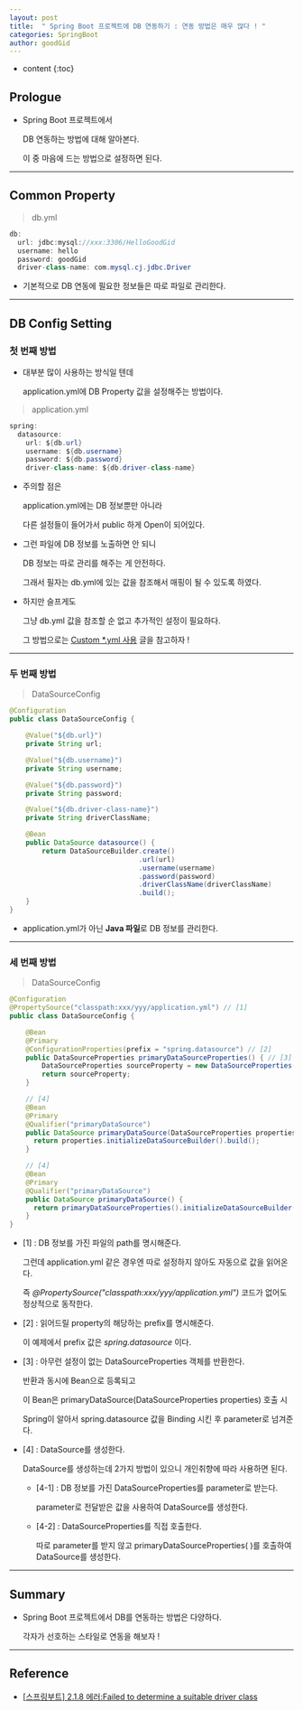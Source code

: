 ```yaml
---
layout: post
title:  " Spring Boot 프로젝트에 DB 연동하기 : 연동 방법은 매우 많다 ! "
categories: SpringBoot
author: goodGid
---
```

* content
{:toc}

## Prologue

* Spring Boot 프로젝트에서 

  DB 연동하는 방법에 대해 알아본다.

  이 중 마음에 드는 방법으로 설정하면 된다.



---

## Common Property

> db.yml

``` java
db:
  url: jdbc:mysql://xxx:3306/HelloGoodGid
  username: hello
  password: goodGid
  driver-class-name: com.mysql.cj.jdbc.Driver
```

* 기본적으로 DB 연동에 필요한 정보들은 따로 파일로 관리한다.


---


## DB Config Setting

### 첫 번째 방법

* 대부분 많이 사용하는 방식일 텐데

  application.yml에 DB Property 값을 설정해주는 방법이다.

> application.yml

``` java
spring:
  datasource:
    url: ${db.url}
    username: ${db.username}
    password: ${db.password}
    driver-class-name: ${db.driver-class-name}
```

* 주의할 점은 

  application.yml에는 DB 정보뿐만 아니라 

  다른 설정들이 들어가서 public 하게 Open이 되어있다.

* 그런 파일에 DB 정보를 노출하면 안 되니

  DB 정보는 따로 관리를 해주는 게 안전하다.

  그래서 필자는 db.yml에 있는 값을 참조해서 매핑이 될 수 있도록 하였다.

* 하지만 슬프게도 

  그냥 db.yml 값을 참조할 순 없고 추가적인 설정이 필요하다.

  그 방법으로는 [Custom *.yml 사용]({{site.url}}/Analyzing-the-Feign-Client-and-Use/#custom-yml-%EC%82%AC%EC%9A%A9) 글을 참고하자 !



---

### 두 번째 방법

> DataSourceConfig

``` java
@Configuration
public class DataSourceConfig {

    @Value("${db.url}")
    private String url;

    @Value("${db.username}")
    private String username;

    @Value("${db.password}")
    private String password;

    @Value("${db.driver-class-name}")
    private String driverClassName;

    @Bean
    public DataSource datasource() {
        return DataSourceBuilder.create()
                                .url(url)
                                .username(username)
                                .password(password)
                                .driverClassName(driverClassName)
                                .build();
    }
}
```

* application.yml가 아닌 **Java 파일**로 DB 정보를 관리한다.

---

### 세 번째 방법

> DataSourceConfig

``` java
@Configuration
@PropertySource("classpath:xxx/yyy/application.yml") // [1]
public class DataSourceConfig {

    @Bean
    @Primary
    @ConfigurationProperties(prefix = "spring.datasource") // [2]
    public DataSourceProperties primaryDataSourceProperties() { // [3]
        DataSourceProperties sourceProperty = new DataSourceProperties();
        return sourceProperty;
    }

    // [4]
    @Bean
    @Primary
    @Qualifier("primaryDataSource")
    public DataSource primaryDataSource(DataSourceProperties properties) { // [4-1]
      return properties.initializeDataSourceBuilder().build();
    }

    // [4]
    @Bean
    @Primary
    @Qualifier("primaryDataSource")
    public DataSource primaryDataSource() {
      return primaryDataSourceProperties().initializeDataSourceBuilder().build(); // [4-2]
    }
}
```

* [1] : DB 정보를 가진 파일의 path를 명시해준다.

  그런데 application.yml 같은 경우엔 따로 설정하지 않아도 자동으로 값을 읽어온다.

  즉 *@PropertySource("classpath:xxx/yyy/application.yml")* 코드가 없어도 정상적으로 동작한다.

* [2] : 읽어드릴 property의 해당하는 prefix를 명시해준다.

  이 예제에서 prefix 값은 *spring.datasource* 이다.

* [3] : 아무런 설정이 없는 DataSourceProperties 객체를 반환한다.

  반환과 동시에 Bean으로 등록되고

  이 Bean은 primaryDataSource(DataSourceProperties properties) 호출 시 
  
  Spring이 알아서 spring.datasource 값을 Binding 시킨 후 parameter로 넘겨준다.

* [4] : DataSource를 생성한다.

  DataSource를 생성하는데 2가지 방법이 있으니 개인취향에 따라 사용하면 된다.

  - [4-1] : DB 정보를 가진 DataSourceProperties를 parameter로 받는다.
  
    parameter로 전달받은 값을 사용하여 DataSource를 생성한다.

  - [4-2] : DataSourceProperties를 직접 호출한다.
  
    따로 parameter를 받지 않고 primaryDataSourceProperties( )를 호출하여 DataSource를 생성한다.


---

## Summary

* Spring Boot 프로젝트에서 DB를 연동하는 방법은 다양하다.

  각자가 선호하는 스타일로 연동을 해보자 !

---

## Reference

* [[스프링부트] 2.1.8 에러:Failed to determine a suitable driver class](https://m.blog.naver.com/neem693/221658224988)